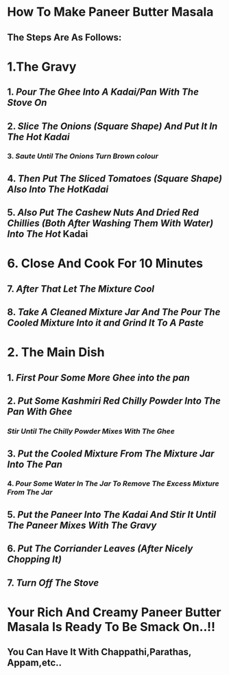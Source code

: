 # **How To Make Paneer Butter Masala**
## **The Steps Are As Follows:**
# 1.**The Gravy**
##  1. *Pour The **Ghee** Into A **Kadai/Pan**  With The Stove On*
##  2. *Slice The **Onions** (Square Shape) And Put  It In The Hot **Kadai***
###  3. *Saute Until The **Onions** Turn Brown colour*
##  4. *Then Put The  Sliced **Tomatoes (Square Shape)** Also Into The Hot**Kadai***
##  5. *Also Put The **Cashew Nuts** And Dried **Red Chillies (Both After Washing Them With Water)** Into The Hot* **Kadai**
#  6. **Close And Cook For 10 Minutes**
##  7. *After That Let The Mixture Cool*
##  8. *Take A Cleaned Mixture Jar And The Pour The Cooled Mixture Into it and Grind It To A Paste*
# 2. **The Main Dish**
##  1. *First Pour Some More **Ghee** into the pan*
##  2. *Put Some **Kashmiri Red Chilly Powder** Into The **Pan With Ghee***
### *Stir Until The Chilly Powder Mixes With The Ghee*
##  3. *Put the **Cooled Mixture** From The Mixture Jar Into The Pan*
### 4. *Pour Some Water In The Jar To Remove The Excess **Mixture** From The Jar*
##  5. *Put the **Paneer** Into The **Kadai** And Stir It Until The Paneer Mixes With The Gravy*
##  6. *Put The **Corriander Leaves (After Nicely Chopping It)***
##  7. *Turn Off The Stove*


# **Your Rich And Creamy Paneer Butter Masala Is Ready To Be Smack On..!!**
## **You Can Have It With Chappathi,Parathas, Appam,etc..** 